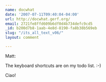 ```yaml
---
name: docwhat
date: '2007-07-11T09:40:04-04:00'
url: http://docwhat.gerf.org/
email: 2721fe8ffd609b6df0d4b734defc9cd5
_id: b200d7b8-1aab-4e8d-8190-fa8b38b569eb
slug: "/its_all_text_v06/"
layout: comment

---
```


Matt:
  
The keyboard shortcuts are on my todo list. :-)

Ciao!
